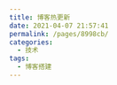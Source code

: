 ```yaml
---
title: 博客热更新
date: 2021-04-07 21:57:41
permalink: /pages/8998cb/
categories:
  - 技术
tags:
  - 博客搭建
---
```

